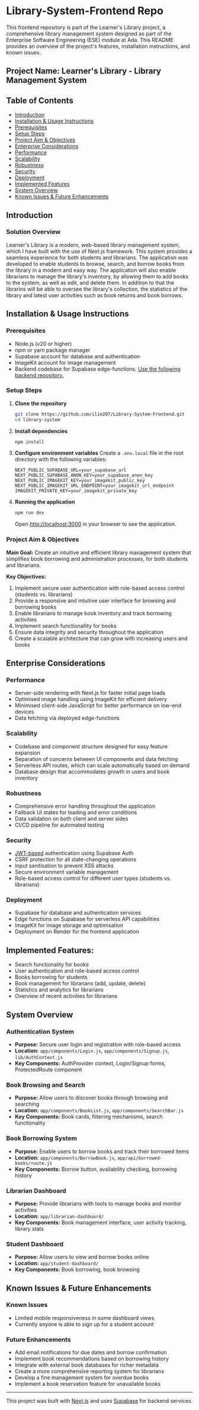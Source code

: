 # Library-System-Frontend Repo

This frontend repository is part of the Learner's Library project, a comprehensive library management system designed as part of the Enterprise Software Engineering (ESE) module at Ada. This README provides an overview of the project's features, installation instructions, and known issues.

## Project Name: Learner's Library - Library Management System

## Table of Contents

- [Introduction](#introduction)
- [Installation & Usage Instructions](#installation--usage-instructions)
- [Prerequisites](#prerequisites)
- [Setup Steps](#setup-steps)
- [Project Aim & Objectives](#project-aim--objectives)
- [Enterprise Considerations](#enterprise-considerations)
- [Performance](#performance)
- [Scalability](#scalability)
- [Robustness](#robustness)
- [Security](#security)
- [Deployment](#deployment)
- [Implemented Features](#implemented-features)
- [System Overview](#system-overview)
- [Known Issues & Future Enhancements](#known-issues--future-enhancements)

## Introduction

### Solution Overview

Learner's Library is a modern, web-based library management system, which I have built with the use of Next.js framework. This system provides a seamless experience for both students and librarians. The application was developed to enable students to browse, search, and borrow books from the library in a modern and easy way. The application will also enable librarians to manage the library's inventory, by allowing them to add books to the system, as well as edit, and delete them. In addition to that the librarins will be able to oversee the library's collection, the statistics of the library and latest user activities such as book returns and book borrows.

## Installation & Usage Instructions

### Prerequisites

- Node.js (v20 or higher)
- npm or yarn package manager
- Supabase account for database and authentication
- ImageKit account for image management
- Backend codebase for Supabase edge-functions. [Use the following backend repository.](https://github.com/ilie207/Library-System-Backend)

### Setup Steps

1. **Clone the repository**

   ```bash
   git clone https://github.com/ilie207/Library-System-Frontend.git
   cd library-system
   ```

2. **Install dependencies**

   ```bash
   npm install
   ```

3. **Configure environment variables**
   Create a `.env.local` file in the root directory with the following variables:

   ```
   NEXT_PUBLIC_SUPABASE_URL=your_supabase_url
   NEXT_PUBLIC_SUPABASE_ANON_KEY=your_supabase_anon_key
   NEXT_PUBLIC_IMAGEKIT_KEY=your_imagekit_public_key
   NEXT_PUBLIC_IMAGEKIT_URL_ENDPOINT=your_imagekit_url_endpoint
   IMAGEKIT_PRIVATE_KEY=your_imagekit_private_key
   ```

4. **Running the application**
   ```bash
   npm run dev
   ```
   Open [http://localhost:3000](http://localhost:3000) in your browser to see the application.

### Project Aim & Objectives

**Main Goal:** Create an intuitive and efficient library management system that simplifies book borrowing and administration processes, for both students and librarians.

**Key Objectives:**

1. Implement secure user authentication with role-based access control (students vs. librarians)
2. Provide a responsive and intuitive user interface for browsing and borrowing books
3. Enable librarians to manage book inventory and track borrowing activities
4. Implement search functionallity for books
5. Ensure data integrity and security throughout the application
6. Create a scalable architecture that can grow with increasing users and books

## Enterprise Considerations

### Performance

- Server-side rendering with Next.js for faster initial page loads
- Optimised image handling using ImageKit for efficient delivery
- Minimised client-side JavaScript for better performance on low-end devices
- Data fetching via deployed edge-functions

### Scalability

- Codebase and component structure designed for easy feature expansion
- Separation of concerns between UI components and data fetching
- Serverless API routes, which can scale automatically based on demand
- Database design that accommodates growth in users and book inventory

### Robustness

- Comprehensive error handling throughout the application
- Fallback UI states for loading and error conditions
- Data validation on both client and server sides
- CI/CD pipeline for automated testing

### Security

- [JWT-based](https://supabase.com/docs/guides/auth/sessions) authentication using Supabase Auth
- CSRF protection for all state-changing operations
- Input sanitisation to prevent XSS attacks
- Secure environment variable management
- Role-based access control for different user types (students vs. librarians)

### Deployment

- Supabase for database and authentication services
- Edge functions on Supabase for serverless API capabilities
- ImageKit for image storage and optimisation
- Deployment on Render for the frontend application

## Implemented Features:

- Search functionality for books
- User authentication and role-based access control
- Books borrowing for students
- Book management for librarians (add, update, delete)
- Statistics and analytics for librarians
- Overview of recent activities for librarians

## System Overview

### Authentication System

- **Purpose:** Secure user login and registration with role-based access
- **Location:** `app/components/Login.js`, `app/components/Signup.js`, `lib/AuthContext.js`
- **Key Components:** AuthProvider context, Login/Signup forms, ProtectedRoute component

### Book Browsing and Search

- **Purpose:** Allow users to discover books through browsing and searching
- **Location:** `app/components/BookList.js`, `app/components/SearchBar.js`
- **Key Components:** Book cards, filtering mechanisms, search functionality

### Book Borrowing System

- **Purpose:** Enable users to borrow books and track their borrowed items
- **Location:** `app/components/BorrowBook.js`, `app/api/borrowed-books/route.js`
- **Key Components:** Borrow button, availability checking, borrowing history

### Librarian Dashboard

- **Purpose:** Provide librarians with tools to manage books and monitor activities
- **Location:** `app/librarian-dashboard/`
- **Key Components:** Book management interface, user activity tracking, library stats

### Student Dashboard

- **Purpose:** Allow users to view and borrow books online
- **Location:** `app/student-dashboard/`
- **Key Components:** Book borrowing, book browsing

## Known Issues & Future Enhancements

### Known Issues

- Limited mobile responsiveness in some dashboard views
- Currently anyone is able to sign up for a student account

### Future Enhancements

- Add email notifications for due dates and borrow confirmation
- Implement book recommendations based on borrowing history
- Integrate with external book databases for richer metadata
- Create a more comprehensive reporting system for librarians
- Develop a fine management system for overdue books
- Implement a book reservation feature for unavailable books

---

This project was built with [Next.js](https://nextjs.org/) and uses [Supabase](https://supabase.io/) for backend services.
